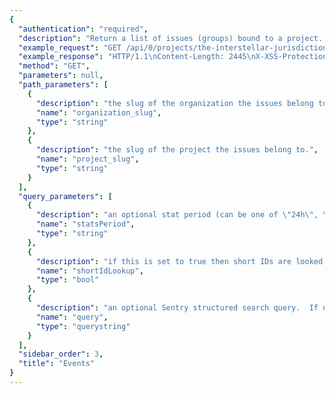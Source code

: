 ```yaml
---
{
  "authentication": "required",
  "description": "Return a list of issues (groups) bound to a project.  All parameters aresupplied as query string parameters.A default query of ``is:unresolved`` is applied. To return resultswith other statuses send an new query value (i.e. ``?query=`` for allresults).The ``statsPeriod`` parameter can be used to select the timelinestats which should be present. Possible values are: '' (disable),'24h', '14d'",
  "example_request": "GET /api/0/projects/the-interstellar-jurisdiction/pump-station/issues/?statsPeriod=24h HTTP/1.1\nHost: sentry.io\nAuthorization: Bearer {base64-encoded-key-here}",
  "example_response": "HTTP/1.1\nContent-Length: 2445\nX-XSS-Protection: 1; mode=block\nContent-Language: en\nX-Max-Hits: 1000\nVary: Accept-Language, Cookie\nX-Content-Type-Options: nosniff\nLink: <https://sentry.io/api/0/projects/the-interstellar-jurisdiction/pump-station/issues/?statsPeriod=24h&cursor=1536611796000:0:1>; rel=\"previous\"; results=\"false\"; cursor=\"1536611796000:0:1\", <https://sentry.io/api/0/projects/the-interstellar-jurisdiction/pump-station/issues/?statsPeriod=24h&cursor=1536611794000:1:0>; rel=\"next\"; results=\"false\"; cursor=\"1536611794000:1:0\"\nX-Hits: 2\nAllow: GET, PUT, DELETE, HEAD, OPTIONS\nX-Frame-Options: deny\nContent-Type: application/json\n\n[\n  {\n    \"annotations\": [], \n    \"assignedTo\": null, \n    \"count\": \"1\", \n    \"culprit\": \"io.sentry.example.ApiRequest in perform\", \n    \"firstSeen\": \"2018-09-10T20:36:36Z\", \n    \"hasSeen\": false, \n    \"id\": \"2\", \n    \"isBookmarked\": false, \n    \"isPublic\": false, \n    \"isSubscribed\": false, \n    \"lastSeen\": \"2018-09-10T20:36:36Z\", \n    \"level\": \"error\", \n    \"logger\": null, \n    \"metadata\": {\n      \"type\": \"ApiException\", \n      \"value\": \"Authentication failed, token expired!\"\n    }, \n    \"numComments\": 0, \n    \"permalink\": null, \n    \"project\": {\n      \"id\": \"2\", \n      \"name\": \"Pump Station\", \n      \"slug\": \"pump-station\"\n    }, \n    \"shareId\": null, \n    \"shortId\": \"PUMP-STATION-2\", \n    \"stats\": {\n      \"24h\": [\n        [\n          1536526800.0, \n          253\n        ], \n        [\n          1536530400.0, \n          351\n        ], \n        [\n          1536534000.0, \n          689\n        ], \n        [\n          1536537600.0, \n          160\n        ], \n        [\n          1536541200.0, \n          817\n        ], \n        [\n          1536544800.0, \n          764\n        ], \n        [\n          1536548400.0, \n          923\n        ], \n        [\n          1536552000.0, \n          149\n        ], \n        [\n          1536555600.0, \n          969\n        ], \n        [\n          1536559200.0, \n          428\n        ], \n        [\n          1536562800.0, \n          141\n        ], \n        [\n          1536566400.0, \n          641\n        ], \n        [\n          1536570000.0, \n          196\n        ], \n        [\n          1536573600.0, \n          311\n        ], \n        [\n          1536577200.0, \n          155\n        ], \n        [\n          1536580800.0, \n          631\n        ], \n        [\n          1536584400.0, \n          986\n        ], \n        [\n          1536588000.0, \n          114\n        ], \n        [\n          1536591600.0, \n          491\n        ], \n        [\n          1536595200.0, \n          469\n        ], \n        [\n          1536598800.0, \n          334\n        ], \n        [\n          1536602400.0, \n          622\n        ], \n        [\n          1536606000.0, \n          777\n        ], \n        [\n          1536609600.0, \n          733\n        ]\n      ]\n    }, \n    \"status\": \"unresolved\", \n    \"statusDetails\": {}, \n    \"subscriptionDetails\": null, \n    \"title\": \"ApiException: Authentication failed, token expired!\", \n    \"type\": \"error\", \n    \"userCount\": 0\n  }, \n  {\n    \"annotations\": [], \n    \"assignedTo\": null, \n    \"count\": \"1\", \n    \"culprit\": \"raven.scripts.runner in main\", \n    \"firstSeen\": \"2018-09-10T20:36:34Z\", \n    \"hasSeen\": false, \n    \"id\": \"1\", \n    \"isBookmarked\": false, \n    \"isPublic\": false, \n    \"isSubscribed\": false, \n    \"lastSeen\": \"2018-09-10T20:36:34Z\", \n    \"level\": \"error\", \n    \"logger\": null, \n    \"metadata\": {\n      \"title\": \"This is an example Python exception\"\n    }, \n    \"numComments\": 0, \n    \"permalink\": null, \n    \"project\": {\n      \"id\": \"2\", \n      \"name\": \"Pump Station\", \n      \"slug\": \"pump-station\"\n    }, \n    \"shareId\": null, \n    \"shortId\": \"PUMP-STATION-1\", \n    \"stats\": {\n      \"24h\": [\n        [\n          1536526800.0, \n          888\n        ], \n        [\n          1536530400.0, \n          712\n        ], \n        [\n          1536534000.0, \n          961\n        ], \n        [\n          1536537600.0, \n          175\n        ], \n        [\n          1536541200.0, \n          239\n        ], \n        [\n          1536544800.0, \n          815\n        ], \n        [\n          1536548400.0, \n          771\n        ], \n        [\n          1536552000.0, \n          256\n        ], \n        [\n          1536555600.0, \n          496\n        ], \n        [\n          1536559200.0, \n          452\n        ], \n        [\n          1536562800.0, \n          912\n        ], \n        [\n          1536566400.0, \n          976\n        ], \n        [\n          1536570000.0, \n          730\n        ], \n        [\n          1536573600.0, \n          660\n        ], \n        [\n          1536577200.0, \n          309\n        ], \n        [\n          1536580800.0, \n          217\n        ], \n        [\n          1536584400.0, \n          246\n        ], \n        [\n          1536588000.0, \n          737\n        ], \n        [\n          1536591600.0, \n          360\n        ], \n        [\n          1536595200.0, \n          327\n        ], \n        [\n          1536598800.0, \n          813\n        ], \n        [\n          1536602400.0, \n          543\n        ], \n        [\n          1536606000.0, \n          913\n        ], \n        [\n          1536609600.0, \n          598\n        ]\n      ]\n    }, \n    \"status\": \"unresolved\", \n    \"statusDetails\": {}, \n    \"subscriptionDetails\": null, \n    \"title\": \"This is an example Python exception\", \n    \"type\": \"default\", \n    \"userCount\": 0\n  }\n]", 
  "method": "GET",
  "parameters": null,
  "path_parameters": [
    {
      "description": "the slug of the organization the issues belong to.",
      "name": "organization_slug",
      "type": "string"
    },
    {
      "description": "the slug of the project the issues belong to.",
      "name": "project_slug",
      "type": "string"
    }
  ],
  "query_parameters": [
    {
      "description": "an optional stat period (can be one of \"24h\", \"14d\", and \"\").",
      "name": "statsPeriod",
      "type": "string"
    },
    {
      "description": "if this is set to true then short IDs are looked up by this function as well.  This can cause the return value of the function to return an event issue of a different project which is why this is an opt-in. Set to 1 to enable.",
      "name": "shortIdLookup",
      "type": "bool"
    },
    {
      "description": "an optional Sentry structured search query.  If not provided an implied \"is:unresolved\" is assumed.)",
      "name": "query",
      "type": "querystring"
    }
  ],
  "sidebar_order": 3,
  "title": "Events"
}
---
```


